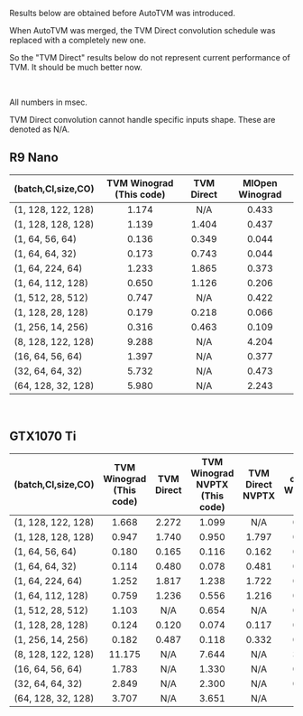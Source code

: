 Results below are obtained before AutoTVM was introduced.

When AutoTVM was merged, the TVM Direct convolution schedule was replaced with a completely new one.

So the "TVM Direct" results below do not represent current performance of TVM. It should be much better now.

<br/>

All numbers in msec.

TVM Direct convolution cannot handle specific inputs shape. These are denoted as N/A.

## R9 Nano

| (batch,CI,size,CO) | TVM Winograd (This code) | TVM Direct | MIOpen Winograd |
|------------- |:-------------:|:-------------:|:-------------:|
| (1, 128, 122, 128) | 1.174 | N/A | 0.433
| (1, 128, 128, 128) | 1.139 | 1.404 | 0.437
| (1, 64, 56, 64) | 0.136 | 0.349 | 0.044
| (1, 64, 64, 32) | 0.173 | 0.743 | 0.044
| (1, 64, 224, 64) | 1.233 | 1.865 | 0.373
| (1, 64, 112, 128) | 0.650 | 1.126 | 0.206
| (1, 512, 28, 512) | 0.747 | N/A | 0.422
| (1, 128, 28, 128) | 0.179 | 0.218 | 0.066
| (1, 256, 14, 256) | 0.316 | 0.463 | 0.109
| (8, 128, 122, 128) | 9.288 | N/A | 4.204
| (16, 64, 56, 64) | 1.397 | N/A | 0.377
| (32, 64, 64, 32) | 5.732 | N/A | 0.473
| (64, 128, 32, 128) | 5.980 | N/A | 2.243

<br/>

## GTX1070 Ti

| (batch,CI,size,CO) | TVM Winograd (This code) | TVM Direct | TVM Winograd NVPTX (This code) | TVM Direct NVPTX | cuDNN Winograd |
|------------- |:-------------:|:-------------:|:-------------:|:-------------:|:-------------:|
| (1, 128, 122, 128) | 1.668 | 2.272 | 1.099 | N/A | 0.391
| (1, 128, 128, 128) | 0.947 | 1.740 | 0.950 | 1.797 | 0.395
| (1, 64, 56, 64) | 0.180 | 0.165 | 0.116 | 0.162 | 0.038
| (1, 64, 64, 32) | 0.114 | 0.480 | 0.078 | 0.481 | 0.025
| (1, 64, 224, 64) | 1.252 | 1.817 | 1.238 | 1.722 | 0.362
| (1, 64, 112, 128) | 0.759 | 1.236 | 0.556 | 1.216 | 0.187
| (1, 512, 28, 512) | 1.103 | N/A | 0.654 | N/A | 0.603
| (1, 128, 28, 128) | 0.124 | 0.120 | 0.074 | 0.117 | 0.043
| (1, 256, 14, 256) | 0.182 | 0.487 | 0.118 | 0.332 | 0.098
| (8, 128, 122, 128) | 11.175 | N/A | 7.644 | N/A | 3.293
| (16, 64, 56, 64) | 1.783 | N/A | 1.330 | N/A | 0.391
| (32, 64, 64, 32) | 2.849 | N/A | 2.300 | N/A | 0.531
| (64, 128, 32, 128) | 3.707 | N/A | 3.651 | N/A | 1.589
